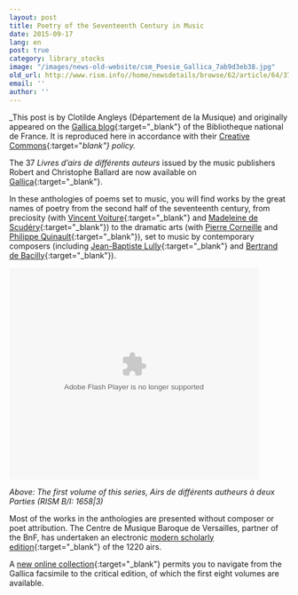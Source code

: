 ```yaml
---
layout: post
title: Poetry of the Seventeenth Century in Music
date: 2015-09-17
lang: en
post: true
category: library_stocks
image: "/images/news-old-website/csm_Poesie_Gallica_7ab9d3eb38.jpg"
old_url: http://www.rism.info//home/newsdetails/browse/62/article/64/37-livres-dairs-de-differents-auteurs-digitized-and-free-online-from-gallica.html
email: ''
author: ''
---
```


_This post is by Clotilde Angleys (Département de la Musique) and originally appeared on the [Gallica blog](http://blog.bnf.fr/gallica/index.php/2015/02/06/la-poesie-du-xviieme-siecle-en-musique/){:target="_blank"} of the Bibliotheque national de France. It is reproduced here in accordance with their [Creative Commons](http://blog.bnf.fr/gallica/index.php/credits/){:target="_blank"} policy._

The 37 _Livres d’airs de différents auteurs_ issued by the music publishers Robert and Christophe Ballard are now available on [Gallica](http://gallica.bnf.fr/Search?ArianeWireIndex=index&p=1&lang=FR&q=LivresDAir&x=0&y=0){:target="_blank"}.

In these anthologies of poems set to music, you will find works by the great names of poetry from the second half of the seventeenth century, from preciosity (with [Vincent Voiture](http://gallica.bnf.fr/ark:/12148/bpt6k45000282/f16){:target="_blank"} and [Madeleine de Scudéry](http://gallica.bnf.fr/ark:/12148/bpt6k4500027n/f46){:target="_blank"}) to the dramatic arts (with [Pierre Corneille](http://gallica.bnf.fr/ark:/12148/bpt6k4500029g/f64 "external-link-new-window") and [Philippe Quinault](http://gallica.bnf.fr/ark:/12148/bpt6k4500029g/f38){:target="_blank"}), set to music by contemporary composers (including [Jean-Baptiste Lully](http://gallica.bnf.fr/ark:/12148/bpt6k4500034s/f2){:target="_blank"} and [Bertrand de Bacilly](http://gallica.bnf.fr/ark:/12148/bpt6k4500029g/f12){:target="_blank"}).

<object classid="clsid:D27CDB6E-AE6D-11cf-96B8-444553540000" id="LecteurExportable" width="450" height="381" codebase="http://fpdownload.macromedia.com/get/flashplayer/current/swflash.cab"><param name="movie" value="http://gallica.bnf.fr/flash/LecteurExportable.swf">
<param name="allowScriptAccess" value="always">
<param name="wmode" value="window">
<param name="FlashVars" value="ark=bpt6k45000356&amp;lang=fr&amp;mode=dp&amp;showArrows=1&amp;bgColor=15430428&amp;autoFlip=0&amp;startPage=5&amp;widthWidget=450&amp;heightWidget=381">
<embed src="http://gallica.bnf.fr/flash/LecteurExportable.swf" name="LecteurExportable" width="450" height="381" allowscriptaccess="always" wmode="window" flashvars="ark=bpt6k45000356&amp;lang=fr&amp;mode=dp&amp;showArrows=1&amp;bgColor=15430428&amp;autoFlip=0&amp;startPage=5&amp;widthWidget=450&amp;heightWidget=381" type="application/x-shockwave-flash" pluginspage="http://www.adobe.com/go/getflashplayer"></embed></object>

_Above: The first volume of this series, Airs de différents autheurs à deux Parties (RISM B/I: 1658|3)_


Most of the works in the anthologies are presented without composer or poet attribution. The Centre de Musique Baroque de Versailles, partner of the BnF, has undertaken an electronic [modern scholarly edition](http://philidor.cmbv.fr/Publications/Partitions-en-ligne/Edition-moderne-des-Livres-d-airs-de-differents-auteurs-LADDA/Liste-des-recueils){:target="_blank"} of the 1220 airs.

A [new online collection](http://gallica.bnf.fr/html/partitions/les-livres-dairs-de-differents-auteurs){:target="_blank"} permits you to navigate from the Gallica facsimile to the critical edition, of which the first eight volumes are available.



